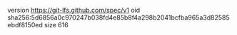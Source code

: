 version https://git-lfs.github.com/spec/v1
oid sha256:5d6856a0c970247b038fd4e85b8f4a298b2041bcfba965a3d82585ebdf8150ed
size 616

